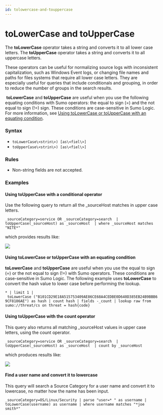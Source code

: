 ```yaml
---
id: tolowercase-and-touppercase
---
```


# toLowerCase and toUpperCase

The **toLowerCase** operator takes a string and converts it to all lower
case letters. The **toUpperCase** operator takes a string and converts
it to all uppercase letters.

These operators can be useful for normalizing source logs with
inconsistent capitalization, such as Windows Event logs, or changing
file names and paths for files systems that require all lower case
letters. They are especially useful for queries that include
conditionals and grouping, in order to reduce the number of groups in
the search results.

 **toLowerCase** and **toUpperCase** are useful when you use the
following equating conditions with Sumo operators: the equal to sign (=)
and the not equal to sign (!=) sign. These conditions are case-sensitive
in Sumo Logic. For more information, see [Using toLowerCase or
toUpperCase with an equating
condition](./toLowerCase-and-toUpperCase.md "toLowerCase and toUpperCase").

### Syntax

-   `toLowerCase\<strin\>) [as\<fiel\>]`
-   `toUpperCase\<strin\>) [as\<fiel\>]`

### Rules

-   Non-string fields are not accepted.

### Examples

#### Using toUpperCase with a conditional operator

Use the following query to return all the \_sourceHost matches in upper
case letters.

`_sourceCategory=service OR _sourceCategory=search  | toUpperCase(_sourceHost) as _sourceHost  | where _sourceHost matches "NITE*"`

which provides results like:

![](../../static/img/Search-Query-Language/Search-Operators/toLowerCase-and-toUpperCase/../../../../Assets/Media_Repository/toUpperCase.png)

#### Using toLowerCase or toUpperCase with an equating condition

**toLowerCase** and **toUpperCase** are useful when you use the equal to
sign (=) or the not equal to sign (!=) with Sumo operators. These
conditions are case-sensitive in Sumo Logic. The following example
uses **toLowerCase** to convert the hash value to lower case before
performing the lookup. 

`* | limit 1 | toLowerCase ("B101CD29E18A515753409AE86CE68A4CEDBE0D640D385EB24B9BBB69CF8186AE") as hash | count hash | fields -_count | lookup raw from sumo://threat/cs on threat = hash{code}`

#### Using toUpperCase with the count operator

This query also returns all matching \_sourceHost values in upper case
letters, using the count operator.

`_sourceCategory=service OR _sourceCategory=search  | toUpperCase(_sourceHost) as _sourceHost  | count by _sourceHost`

which produces results like:

![](../../static/img/Search-Query-Language/Search-Operators/toLowerCase-and-toUpperCase/../../../../Assets/Media_Repository/toUpperCase_count.png)

#### Find a user name and convert it to lowercase

This query will search a Source Category for a user name and convert it
to lowercase, no matter how the name has been input.

`_sourceCategory=OS/Linux/Security | parse "user=* " as username | toLowerCase(username) as username | where username matches "*joe smith*"`
